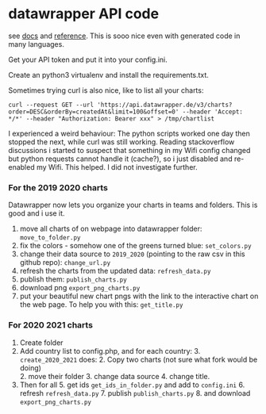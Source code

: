 # datawrapper API code

see [docs](https://developer.datawrapper.de/docs) and [reference](https://developer.datawrapper.de/reference/introduction). This is sooo nice even with generated code in many languages.

Get your API token and put it into your config.ini. 

Create an python3 virtualenv and install the requirements.txt. 

Sometimes trying curl is also nice, like to list all your charts:

```
curl --request GET --url 'https://api.datawrapper.de/v3/charts?order=DESC&orderBy=createdAt&limit=100&offset=0' --header 'Accept: */*' --header "Authorization: Bearer xxx" > /tmp/chartlist

```
I experienced a weird behaviour: The python scripts worked one day then stopped the next, while curl was still working. Reading stackoverflow discussions i started to suspect that something in my Wifi config changed but python requests cannot handle it (cache?), so i just disabled and re-enabled my Wifi. This helped. I did not investigate further.

### For the 2019 2020 charts

Datawrapper now lets you organize your charts in teams and folders. This is good and i use it.

1. move all charts of on webpage into datawrapper folder: `move_to_folder.py`
2. fix the colors - somehow one of the greens turned blue: `set_colors.py`
2. change their data source to `2019_2020` (pointing to the raw csv in this github repo): `change_url.py`
3. refresh the charts from the updated data: `refresh_data.py`
3. publish them: `publish_charts.py`
4. download png `export_png_charts.py`
5. put your beautiful new chart pngs with the link to the interactive chart on the web page. To help you with this: `get_title.py`

### For 2020 2021 charts

1. Create folder
1. Add country list to config.php, and for each country:
    3. `create_2020_2021` does:
    2. Copy two charts (not sure what fork would be doing)  
    2. move their folder
    3. change data source
    4. change title. 
2. Then for all
    5. get ids `get_ids_in_folder.py` and add to `config.ini`
    6. refresh `refresh_data.py` 
    7. publish `publish_charts.py`
    8. and download `export_png_charts.py`

